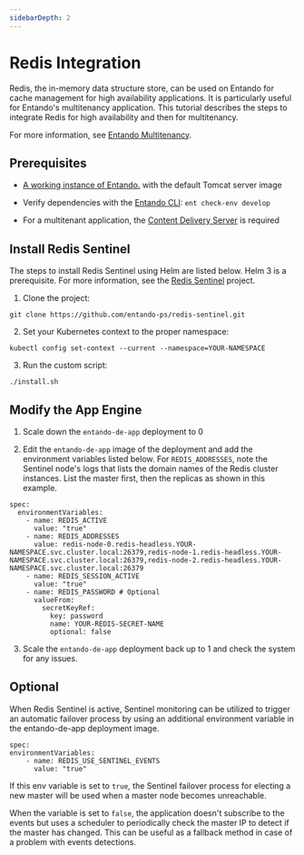 ```yaml
---
sidebarDepth: 2
---
```


# Redis Integration
Redis, the in-memory data structure store, can be used on Entando for cache management for high availability applications. It is particularly useful for Entando's multitenancy application. This tutorial describes the steps to integrate Redis for high availability and then for multitenancy.

For more information, see [Entando Multitenancy](multitenancy-tutorial.md).

## Prerequisites
* [A working instance of Entando.](../../../docs/getting-started/README.md) with the default Tomcat server image

* Verify dependencies with the [Entando CLI](../../docs/getting-started/entando-cli.md#check-the-environment): `ent check-env develop`

* For a multitenant application, the [Content Delivery Server](./mt-cds.md) is required

## Install Redis Sentinel
The steps to install Redis Sentinel using Helm are listed below. Helm 3 is a prerequisite. For more information, see the [Redis Sentinel](https://github.com/entando-ps/redis-sentinel) project.

1. Clone the project:
```
git clone https://github.com/entando-ps/redis-sentinel.git
```
2. Set your Kubernetes context to the proper namespace:
```
kubectl config set-context --current --namespace=YOUR-NAMESPACE
```
3. Run the custom script:
```
./install.sh
```

## Modify the App Engine 

1. Scale down the `entando-de-app` deployment to 0

3. Edit the `entando-de-app` image of the deployment and add the environment variables listed below. For
`REDIS_ADDRESSES`, note the Sentinel node's logs that lists the domain names of the Redis cluster instances. List the master first, then the replicas as shown in this example. 

```
spec:
  environmentVariables:
    - name: REDIS_ACTIVE
      value: "true"
    - name: REDIS_ADDRESSES
      value: redis-node-0.redis-headless.YOUR-NAMESPACE.svc.cluster.local:26379,redis-node-1.redis-headless.YOUR-NAMESPACE.svc.cluster.local:26379,redis-node-2.redis-headless.YOUR-NAMESPACE.svc.cluster.local:26379
    - name: REDIS_SESSION_ACTIVE 
      value: "true"
    - name: REDIS_PASSWORD # Optional
      valueFrom:
        secretKeyRef:
          key: password
          name: YOUR-REDIS-SECRET-NAME
          optional: false
```
  
3. Scale the `entando-de-app` deployment back up to 1 and check the system for any issues.

## Optional
When Redis Sentinel is active, Sentinel monitoring can be utilized to trigger an automatic failover process by using an additional environment variable in the entando-de-app deployment image. 

```
spec:
environmentVariables:
    - name: REDIS_USE_SENTINEL_EVENTS
      value: "true" 
```
If this env variable is set to `true`, the Sentinel failover process for electing a new master will be used when a master node becomes unreachable. 

When the variable is set to `false`, the application doesn't subscribe to the events but uses a scheduler to periodically check the master IP to detect if the master has changed. This can be useful as a fallback method in case of a problem with events detections.
